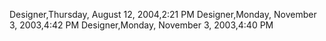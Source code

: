 ﻿Designer,Thursday, August 12, 2004,2:21 PMDesigner,Monday, November 3, 2003,4:42 PMDesigner,Monday, November 3, 2003,4:40 PM